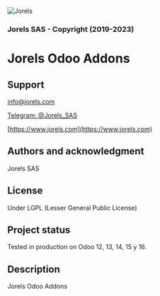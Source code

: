 ![Jorels](https://www.jorels.com/web/image/res.company/1/logo)
### Jorels SAS - Copyright (2019-2023)

# Jorels Odoo Addons

## Support

[info@jorels.com](mailto:info@jorels.com)

[Telegram: @Jorels_SAS](https://t.me/Jorels_SAS)

[https://www.jorels.com](https://www.jorels.com)

## Authors and acknowledgment
Jorels SAS

## License
Under LGPL (Lesser General Public License)

## Project status
Tested in production on Odoo 12, 13, 14, 15 y 16.

## Description
Jorels Odoo Addons